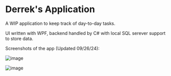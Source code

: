 # Derrek's Application
A WIP application to keep track of day-to-day tasks.

UI written with WPF, backend handled by C# with local SQL serever support to store data.

Screenshots of the app (Updated 09/26/24):

![image](https://github.com/user-attachments/assets/d2a8e810-e2db-4fd6-8d9f-3bfd021d979e)

![image](https://github.com/user-attachments/assets/19d7dc49-1a6f-48b3-b754-fd5b66f2fc37)

